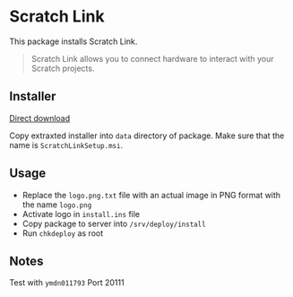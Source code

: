 # Scratch Link

This package installs Scratch Link.

> Scratch Link allows you to connect hardware to interact with your Scratch projects.

## Installer

[Direct download](https://downloads.scratch.mit.edu/link/windows.zip)

Copy extraxted installer into `data` directory of package.
Make sure that the name is `ScratchLinkSetup.msi`.

## Usage

- Replace the `logo.png.txt` file with an actual image in PNG format with the name `logo.png`
- Activate logo in `install.ins` file
- Copy package to server into `/srv/deploy/install`
- Run `chkdeploy` as root

## Notes

Test with `ymdn011793`
Port 20111
